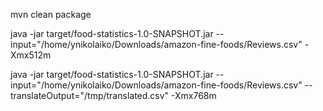 mvn clean package

java -jar target/food-statistics-1.0-SNAPSHOT.jar --input="/home/ynikolaiko/Downloads/amazon-fine-foods/Reviews.csv" -Xmx512m

java -jar target/food-statistics-1.0-SNAPSHOT.jar --input="/home/ynikolaiko/Downloads/amazon-fine-foods/Reviews.csv" --translateOutput="/tmp/translated.csv" -Xmx768m

